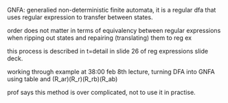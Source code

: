 GNFA: generalied non-deterministic finite automata, it is a regular dfa that uses regular expression to transfer between states. 

order does not matter in terms of equivalency between regular expressions when ripping out states and repairing (translating) them to reg ex

this process is described in t=detail in slide 26 of reg expressions slide deck.

working through example at 38:00 feb 8th lecture, turning DFA into GNFA using table and (R_ar)(R_r)(R_rb)(R_ab)

prof says this method is over complicated, not to use it in practise. 
